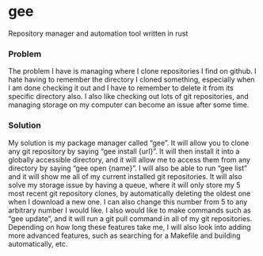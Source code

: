 # gee
Repository manager and automation tool written in rust

### Problem
The problem I have is managing where I clone repositories I find on github. I hate having to remember the directory I cloned something, especially when I am done checking it out and I have to remember to delete it from its specific directory also. I also like checking out lots of git repositories, and managing storage on my computer can become an issue after some time.

### Solution
My solution is my package manager called “gee”. It will allow you to clone any git repository by saying “gee install {url}”. It will then install it into a globally accessible directory, and it will allow me to access them from any directory by saying “gee open {name}”. I will also be able to run “gee list” and it will show me all of my current installed git repositories. It will also solve my storage issue by having a queue, where it will only store my 5 most recent git repository clones, by automatically deleting the oldest one when I download a new one. I can also change this number from 5 to any arbitrary number I would like. I also would like to make commands such as “gee update”, and it will run a git pull command in all of my git repositories. Depending on how long these features take me, I will also look into adding more advanced features, such as searching for a Makefile and building automatically, etc.
